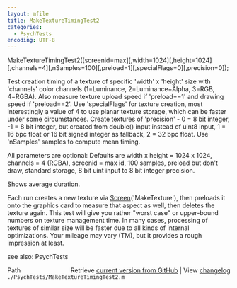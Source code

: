```yaml
---
layout: mfile
title: MakeTextureTimingTest2
categories:
  - PsychTests
encoding: UTF-8
---
```


MakeTextureTimingTest2\(\[screenid=max\]\[,width=1024\]\[,height=1024\]\[,channels=4\]\[,nSamples=100\]\[,preload=1\]\[,specialFlags=0\]\[,precision=0\]\);

Test creation timing of a texture of specific 'width' x 'height' size with
'channels' color channels \(1=Luminance, 2=Luminance+Alpha, 3=RGB,
4=RGBA\). Also measure texture upload speed if 'preload==1' and drawing
speed if 'preload==2'. Use 'specialFlags' for texture creation, most
interestingly a value of 4 to use planar texture storage, which can be
faster under some circumstances. Create textures of 'precision' - 0 = 8
bit integer, -1 = 8 bit integer, but created from double\(\) input instead
of uint8 input, 1 = 16 bpc float or 16 bit signed integer as fallback, 2 =
32 bpc float. Use 'nSamples' samples to compute mean timing.

All parameters are optional: Defaults are width x height = 1024 x 1024,
channels = 4 \(RGBA\), screenid = max id, 100 samples, preload but don't
draw, standard storage, 8 bit uint input to 8 bit integer precision.

Shows average duration.

Each run creates a new texture via [Screen](/docs/Screen)\('MakeTexture'\), then preloads
it onto the graphics card to measure that aspect as well, then deletes
the texture again. This test will give you rather "worst case" or
upper-bound numbers on texture management time. In many cases, processing
of textures of similar size will be faster due to all kinds of internal
optimizations. Your mileage may vary \(TM\), but it provides a rough
impression at least.

see also: PsychTests


<div class="code_header" style="text-align:right;">
  <span style="float:left;">Path&nbsp;&nbsp;</span> <span class="counter">Retrieve <a href=
  "https://raw.github.com/Psychtoolbox-3/Psychtoolbox-3/beta/./PsychTests/MakeTextureTimingTest2.m">current version from GitHub</a> | View <a href=
  "https://github.com/Psychtoolbox-3/Psychtoolbox-3/commits/beta/./PsychTests/MakeTextureTimingTest2.m">changelog</a></span>
</div>
<div class="code">
  <code>./PsychTests/MakeTextureTimingTest2.m</code>
</div>
